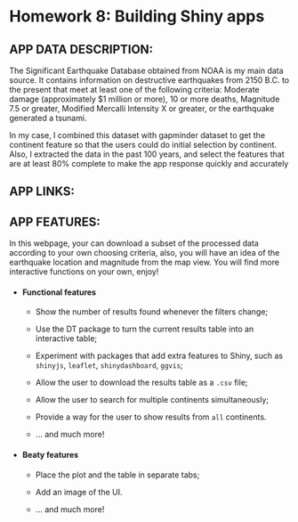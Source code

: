# Homework 8: Building Shiny apps


## APP DATA DESCRIPTION:

The Significant Earthquake Database obtained from NOAA is my main data source. It contains information on destructive earthquakes 
		from 2150 B.C. to the present that meet at least one of the following criteria: Moderate 
		damage (approximately $1 million or more), 10 or more deaths, Magnitude 7.5 or greater, 
		Modified Mercalli Intensity X or greater, or the earthquake generated a tsunami.

In my case, I combined this dataset with gapminder dataset to get the continent feature 
		so that the users could do initial selection by continent. Also, I extracted the data in 
					the past 100 years, and select the features that are at least 80% complete to make the app response quickly and accurately
					
					
					
## APP LINKS:


## APP FEATURES:

In this webpage, your can download a subset of the processed data according to your own choosing criteria, also, you will have an idea of the earthquake location and magnitude from the map view. You will find more interactive functions on your own, enjoy!
					
- #### Functional features

	+ Show the number of results found whenever the filters change;

	+ Use the DT package to turn the current results table into an interactive table;

	+ Experiment with packages that add extra features to Shiny, such as `shinyjs`, `leaflet`, `shinydashboard`, `ggvis`;

	+ Allow the user to download the results table as a `.csv` file;

	+ Allow the user to search for multiple continents simultaneously;

	+ Provide a way for the user to show results from `all` continents.

	+ ... and much more!

- #### Beaty features

	+ Place the plot and the table in separate tabs;

	+ Add an image of the UI.

	+ ... and much more!
